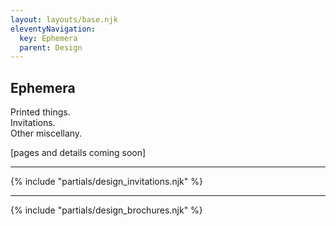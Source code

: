 ```yaml
---
layout: layouts/base.njk
eleventyNavigation:
  key: Ephemera
  parent: Design
---
```


<div class="container">
  <div class="row">
    <div class="col-12 col-12-md col-3-lg">
            <h2>Ephemera</h2>
    </div>
    <div class="col">
          <p>Printed things. </br>Invitations. </br>Other miscellany.</P>
          <figcaption>[pages and details coming soon]</figcaption>
    </div> 
  </div>
  <hr>
{% include "partials/design_invitations.njk" %}
  <hr>
{% include "partials/design_brochures.njk" %}
</div>